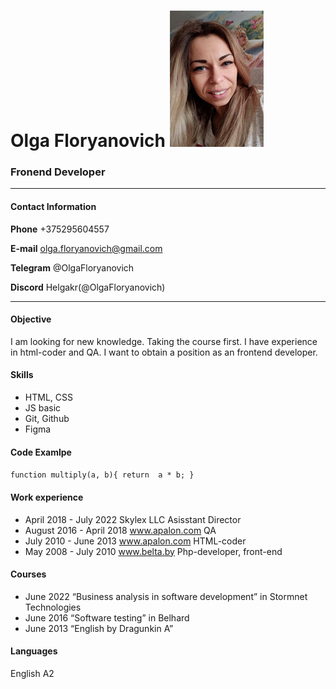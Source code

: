 # Olga Floryanovich ![](./Volha.jpg)

### Fronend Developer
---

#### Contact Information 

**Phone** +375295604557

**E-mail** olga.floryanovich@gmail.com

**Telegram** @OlgaFloryanovich

**Discord** Helgakr(@OlgaFloryanovich)

***
#### Objective

I am looking for new knowledge. Taking the course first. I have experience in html-coder and QA. I want to obtain a position as an frontend developer.

#### Skills

* HTML, CSS
* JS basic
* Git, Github
* Figma

#### Code Examlpe

` function multiply(a, b){
 return  a * b;
} `

#### Work experience

* April 2018 - July 2022 Skylex LLC Asisstant Director
* August 2016 - April 2018 www.apalon.com QA
* July 2010 - June 2013 www.apalon.com HTML-coder
* May 2008 - July 2010 www.belta.by Php-developer, front-end

#### Courses 

* June 2022 “Business analysis in software development” in Stormnet Technologies
* June 2016 “Software testing” in Belhard
* June 2013 “English by Dragunkin A”

#### Languages
English A2
